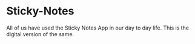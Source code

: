 # Sticky-Notes
All of us have used the Sticky Notes App in our day to day life. This is the digital version of the same.
